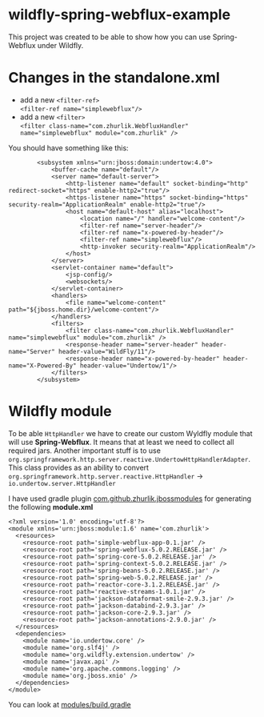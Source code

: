 # wildfly-spring-webflux-example
This project was created to be able to show how you can use Spring-Webflux under Wildfly.
# Changes in the standalone.xml
* add a new `<filter-ref>`     
`<filter-ref name="simplewebflux"/>`
* add a new `<filter>`   
`<filter class-name="com.zhurlik.WebfluxHandler" name="simplewebflux" module="com.zhurlik" />`    

You should have something like this:    
```
        <subsystem xmlns="urn:jboss:domain:undertow:4.0">    
            <buffer-cache name="default"/>    
            <server name="default-server">    
                <http-listener name="default" socket-binding="http" redirect-socket="https" enable-http2="true"/>    
                <https-listener name="https" socket-binding="https" security-realm="ApplicationRealm" enable-http2="true"/>    
                <host name="default-host" alias="localhost">    
                    <location name="/" handler="welcome-content"/>    
                    <filter-ref name="server-header"/>    
                    <filter-ref name="x-powered-by-header"/>    
                    <filter-ref name="simplewebflux"/>    
                    <http-invoker security-realm="ApplicationRealm"/>    
                </host>    
            </server>
            <servlet-container name="default">
                <jsp-config/>
                <websockets/>
            </servlet-container>
            <handlers>
                <file name="welcome-content" path="${jboss.home.dir}/welcome-content"/>
            </handlers>
            <filters>
                <filter class-name="com.zhurlik.WebfluxHandler" name="simplewebflux" module="com.zhurlik" />
                <response-header name="server-header" header-name="Server" header-value="WildFly/11"/>
                <response-header name="x-powered-by-header" header-name="X-Powered-By" header-value="Undertow/1"/>
            </filters>
        </subsystem>
```

# Wildfly module
To be able `HttpHandler` we have to create our custom Wyldfly module that will use **Spring-Webflux**. It means that at least we need to collect all required jars. Another important stuff is to use `org.springframework.http.server.reactive.UndertowHttpHandlerAdapter`.    
This class provides as an ability to convert `org.springframework.http.server.reactive.HttpHandler` -> `io.undertow.server.HttpHandler`    

I have used gradle plugin [com.github.zhurlik.jbossmodules](https://plugins.gradle.org/plugin/com.github.zhurlik.jbossmodules) for generating the following **module.xml**
```
<?xml version='1.0' encoding='utf-8'?>
<module xmlns='urn:jboss:module:1.6' name='com.zhurlik'>
  <resources>
    <resource-root path='simple-webflux-app-0.1.jar' />
    <resource-root path='spring-webflux-5.0.2.RELEASE.jar' />
    <resource-root path='spring-core-5.0.2.RELEASE.jar' />
    <resource-root path='spring-context-5.0.2.RELEASE.jar' />
    <resource-root path='spring-beans-5.0.2.RELEASE.jar' />
    <resource-root path='spring-web-5.0.2.RELEASE.jar' />
    <resource-root path='reactor-core-3.1.2.RELEASE.jar' />
    <resource-root path='reactive-streams-1.0.1.jar' />
    <resource-root path='jackson-dataformat-smile-2.9.3.jar' />
    <resource-root path='jackson-databind-2.9.3.jar' />
    <resource-root path='jackson-core-2.9.3.jar' />
    <resource-root path='jackson-annotations-2.9.0.jar' />
  </resources>
  <dependencies>
    <module name='io.undertow.core' />
    <module name='org.slf4j' />
    <module name='org.wildfly.extension.undertow' />
    <module name='javax.api' />
    <module name='org.apache.commons.logging' />
    <module name='org.jboss.xnio' />
  </dependencies>
</module>
```

You can look at [modules/build.gradle](modules/build.gradle)
